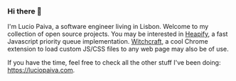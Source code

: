 ### Hi there 👋

<!--
**luciopaiva/luciopaiva** is a ✨ _special_ ✨ repository because its `README.md` (this file) appears on your GitHub profile.

Here are some ideas to get you started:

- 🔭 I’m currently working on ...
- 🌱 I’m currently learning ...
- 👯 I’m looking to collaborate on ...
- 🤔 I’m looking for help with ...
- 💬 Ask me about ...
- 📫 How to reach me: ...
- 😄 Pronouns: ...
- ⚡ Fun fact: ...
-->

I'm Lucio Paiva, a software engineer living in Lisbon. Welcome to my collection of open source projects. You may be interested in [Heapify](https://github.com/luciopaiva/heapify), a fast Javascript priority queue implementation. [Witchcraft](https://github.com/luciopaiva/witchcraft), a cool Chrome extension to load custom JS/CSS files to any web page may also be of use.

If you have the time, feel free to check all the other stuff I've been doing: https://luciopaiva.com.
